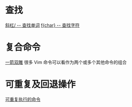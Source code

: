 # 查找

[斜杠/ -- 查找单词](../../../pdf/books/Vim.pdf#page=51)
[f{char} -- 查找字符](../../../pdf/books/Vim.pdf#page=47) 
# 复合命令

[一箭双雕](../../../pdf/books/Vim.pdf#page=44)
 很多 Vim 命令可以看作为两个或多个其他命令的组合
 
# 可重复及回退操作
[可重复执行的命令](../../../pdf/books/Vim.pdf#page=49)